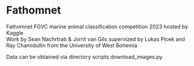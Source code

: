 # Fathomnet

Fathomnet FGVC marine animal classification competition 2023 hosted by Kaggle  
Work by Sean Nachrtrab & Jorrit van Gils supervized by Lukas Picek and Ray Chamidullin from the University of West Bohemia

Data can be obtained via directory scripts download_images.py.

